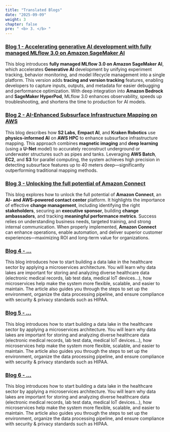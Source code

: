 ```yaml
---
title: "Translated Blogs"
date: "2025-09-09"
weight: 3
chapter: false
pre: " <b> 3. </b> "
---
```


### [Blog 1 - Accelerating generative AI development with fully managed MLflow 3.0 on Amazon SageMaker AI](3.1-Blog1/)

This blog introduces **fully managed MLflow 3.0 on Amazon SageMaker AI**, which accelerates **Generative AI** development by unifying experiment tracking, behavior monitoring, and model lifecycle management into a single platform. This version adds **tracing and version tracking** features, enabling developers to capture inputs, outputs, and metadata for easier debugging and performance optimization. With deep integration into **Amazon Bedrock** and **SageMaker HyperPod**, MLflow 3.0 enhances observability, speeds up troubleshooting, and shortens the time to production for AI models.

### [Blog 2 - AI-Enhanced Subsurface Infrastructure Mapping on AWS](3.2-Blog2/)

This blog describes how **S2 Labs**, **Empact AI**, and **Kraken Robotics** use **physics-informed AI** on **AWS HPC** to enhance subsurface infrastructure mapping. This approach combines **magnetic imaging** and **deep learning** (using a **U-Net** model) to accurately reconstruct underground or underwater structures such as pipes and tanks. Leveraging **AWS Batch**, **EC2**, and **S3** for parallel computing, the system achieves high precision in detecting subsurface features up to 40 meters deep—significantly outperforming traditional mapping methods.

### [Blog 3 - Unlocking the full potential of Amazon Connect](3.3-Blog3/)

This blog explores how to unlock the full potential of **Amazon Connect**, an **AI- and AWS-powered contact center** platform. It highlights the importance of effective **change management**, including identifying the right **stakeholders**, securing an **executive sponsor**, building **change ambassadors**, and tracking **meaningful performance metrics**. Success relies on understanding business needs, targeted training, and strong internal communication. When properly implemented, **Amazon Connect** can enhance operations, enable automation, and deliver superior customer experiences—maximizing ROI and long-term value for organizations.

### [Blog 4 - ...](3.4-Blog4/)

This blog introduces how to start building a data lake in the healthcare sector by applying a microservices architecture. You will learn why data lakes are important for storing and analyzing diverse healthcare data (electronic medical records, lab test data, medical IoT devices…), how microservices help make the system more flexible, scalable, and easier to maintain. The article also guides you through the steps to set up the environment, organize the data processing pipeline, and ensure compliance with security & privacy standards such as HIPAA.

### [Blog 5 - ...](3.5-Blog5/)

This blog introduces how to start building a data lake in the healthcare sector by applying a microservices architecture. You will learn why data lakes are important for storing and analyzing diverse healthcare data (electronic medical records, lab test data, medical IoT devices…), how microservices help make the system more flexible, scalable, and easier to maintain. The article also guides you through the steps to set up the environment, organize the data processing pipeline, and ensure compliance with security & privacy standards such as HIPAA.

### [Blog 6 - ...](3.6-Blog6/)

This blog introduces how to start building a data lake in the healthcare sector by applying a microservices architecture. You will learn why data lakes are important for storing and analyzing diverse healthcare data (electronic medical records, lab test data, medical IoT devices…), how microservices help make the system more flexible, scalable, and easier to maintain. The article also guides you through the steps to set up the environment, organize the data processing pipeline, and ensure compliance with security & privacy standards such as HIPAA.
